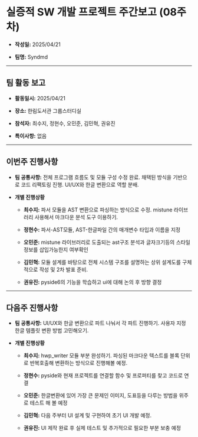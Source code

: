 # 실증적 SW 개발 프로젝트 주간보고 (08주차)
- **작성일:** 2025/04/21

- **팀명:** Syndmd

***

## 팀 활동 보고
- **활동일시:** 2025/04/21

- **장소:** 한림도서관 그룹스터디실

- **참석자:** 최수지, 정현수, 오민준, 김민혁, 권유진

- **특이사항:** 없음

***

## 이번주 진행사항
- **팀 공통사항:** 전체 프로그램 흐름도 및 모듈 구성 수정 완료. 채택된 방식을 기반으로 코드 리팩토링 진행. UI/UX와 한글 변환으로 역할 분배.

- **개별 진행상황**

  - **최수지:** 파서 모듈을 AST 변환으로 파싱하는 방식으로 수정. mistune 라이브러리 사용해서 마크다운 분석 도구 이용하기.

  - **정현수:** 파서-AST모듈, AST-한글파일 간의 매개변수 타입과 이름을 지정

  - **오민준:** mistune 라이브러리로 도출되는 ast구조 분석과 글자크기등의 스타일 정보를 삽입가능한지 여부확인

  - **김민혁:** 모듈 설계를 바탕으로 전체 시스템 구조를 설명하는 상위 설계도를 구체적으로 작성 및 2차 발표 준비.

  - **권유진:** pyside6의 기능을 학습하고 ui에 대해 논의 후 방향 결정

***

## 다음주 진행사항
- **팀 공통사항:** UI/UX와 한글 변환으로 파트 나눠서 각 파트 진행하기. 사용자 지정 한글 템플릿 변환 방법 고민해오기.

- **개별 진행상황**

  - **최수지:** hwp_writer 모듈 부분 완성하기. 파싱된 마크다운 텍스트를 블록 단위로 반복호출해 변환하는 방식으로 진행해볼 예정.

  - **정현수:** pyside와 현재 프로젝트를 연결할 함수 및 프로퍼티를 찾고 코드로 연결

  - **오민준:** 한글변환에 있어 가장 큰 문제인 이미지, 도표등을 다루는 방법을 위주로 테스트 해 볼 예정

  - **김민혁:** 다음 주부터 UI 설계 및 구현하여 초기 UI 개발 예정.

  - **권유진:** UI 제작 완료 후 실제 테스트 및 추가적으로 필요한 부분 보충 예정
